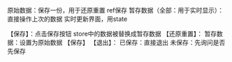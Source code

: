 <!--
 * @Author: zhangshasha 2717301343@qq.com
 * @Date: 2023-10-11 09:25:01
 * @LastEditors: zhangshasha 2717301343@qq.com
 * @LastEditTime: 2023-10-11 18:24:03
 * @FilePath: \note\TechMemo\work\日志\任务清单10-11：停电范围.md
 * @Description: 这是默认设置,请设置`customMade`, 打开koroFileHeader查看配置 进行设置: https://github.com/OBKoro1/koro1FileHeader/wiki/%E9%85%8D%E7%BD%AE
-->
<!-- 原始数据：保存一份，用于还原重置 ref保存或直接从store中读取 -->

<!-- 【初始化】：
1.暂存数据：设置为原始数据
2.保存数据：设置为原始数据 -->

<!-- 暂存数据（全部：用于实时显示）：直接操作上次的数据 实时更新界面，用state

【保存】数据（全部）：点击保存按钮 用ref保存
    保存数据：设置为暂存数据
【还原重置】：
    暂存数据：设置为原始数据（store中读取）
    保存数据：设置为原始数据
【退出】：
    已保存：【最终存储】：store中的数据被替换成保存数据
    未保存：先询问是否先保存、再【最终存储】 -->









原始数据：保存一份，用于还原重置 ref保存
暂存数据（全部：用于实时显示）：直接操作上次的数据 实时更新界面，用state

【保存】：点击保存按钮
    store中的数据被替换成暂存数据
【还原重置】：
    暂存数据：设置为原始数据
    【保存】
【退出】：
    已保存：直接退出
    未保存：先询问是否先保存


<!-- 原始数据：保存一份，用于还原重置 ref保存
上次保存数据（全部：用于回退）：ref保存

【保存】：点击保存按钮
    更新上次保存数据
【还原重置】：
    用原始数据替换redux数据
    【保存】
【退出】：
    已保存：直接退出
    未保存：先询问是否先保存 -->

